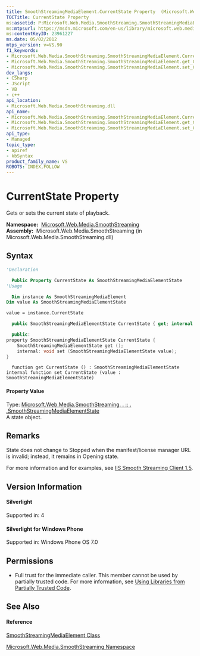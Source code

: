 ```yaml
---
title: SmoothStreamingMediaElement.CurrentState Property  (Microsoft.Web.Media.SmoothStreaming)
TOCTitle: CurrentState Property
ms:assetid: P:Microsoft.Web.Media.SmoothStreaming.SmoothStreamingMediaElement.CurrentState
ms:mtpsurl: https://msdn.microsoft.com/en-us/library/microsoft.web.media.smoothstreaming.smoothstreamingmediaelement.currentstate(v=VS.90)
ms:contentKeyID: 23961227
ms.date: 05/02/2012
mtps_version: v=VS.90
f1_keywords:
- Microsoft.Web.Media.SmoothStreaming.SmoothStreamingMediaElement.CurrentState
- Microsoft.Web.Media.SmoothStreaming.SmoothStreamingMediaElement.get_CurrentState
- Microsoft.Web.Media.SmoothStreaming.SmoothStreamingMediaElement.set_CurrentState
dev_langs:
- CSharp
- JScript
- VB
- c++
api_location:
- Microsoft.Web.Media.SmoothStreaming.dll
api_name:
- Microsoft.Web.Media.SmoothStreaming.SmoothStreamingMediaElement.CurrentState
- Microsoft.Web.Media.SmoothStreaming.SmoothStreamingMediaElement.get_CurrentState
- Microsoft.Web.Media.SmoothStreaming.SmoothStreamingMediaElement.set_CurrentState
api_type:
- Managed
topic_type:
- apiref
- kbSyntax
product_family_name: VS
ROBOTS: INDEX,FOLLOW
---
```


# CurrentState Property

Gets or sets the current state of playback.

**Namespace:**  [Microsoft.Web.Media.SmoothStreaming](microsoft-web-media-smoothstreaming-namespace_1.md)  
**Assembly:**  Microsoft.Web.Media.SmoothStreaming (in Microsoft.Web.Media.SmoothStreaming.dll)

## Syntax

``` vb
'Declaration

  Public Property CurrentState As SmoothStreamingMediaElementState
'Usage

  Dim instance As SmoothStreamingMediaElement
Dim value As SmoothStreamingMediaElementState

value = instance.CurrentState
```

``` csharp
  public SmoothStreamingMediaElementState CurrentState { get; internal set; }
```

``` c++
  public:
property SmoothStreamingMediaElementState CurrentState {
    SmoothStreamingMediaElementState get ();
    internal: void set (SmoothStreamingMediaElementState value);
}
```

``` jscript
  function get CurrentState () : SmoothStreamingMediaElementState
internal function set CurrentState (value : SmoothStreamingMediaElementState)
```

#### Property Value

Type: [Microsoft.Web.Media.SmoothStreaming. . :: . .SmoothStreamingMediaElementState](smoothstreamingmediaelementstate-enumeration-microsoft-web-media-smoothstreaming_1.md)  
A state object.  

## Remarks

State does not change to Stopped when the manifest/license manager URL is invalid; instead, it remains in Opening state.

For more information and for examples, see [IIS Smooth Streaming Client 1.5](microsoft-smooth-streaming-client-2-0.md).

## Version Information

#### Silverlight

Supported in: 4  

#### Silverlight for Windows Phone

Supported in: Windows Phone OS 7.0  

## Permissions

  - Full trust for the immediate caller. This member cannot be used by partially trusted code. For more information, see [Using Libraries from Partially Trusted Code](https://msdn.microsoft.com/en-us/library/8skskf63\(v=vs.90\)).

## See Also

#### Reference

[SmoothStreamingMediaElement Class](smoothstreamingmediaelement-class-microsoft-web-media-smoothstreaming_1.md)

[Microsoft.Web.Media.SmoothStreaming Namespace](microsoft-web-media-smoothstreaming-namespace_1.md)

